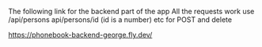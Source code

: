 The following link for the backend part of the app
All the requests work
use /api/persons
api/persons/id (id is a number)
etc for POST and delete

https://phonebook-backend-george.fly.dev/
